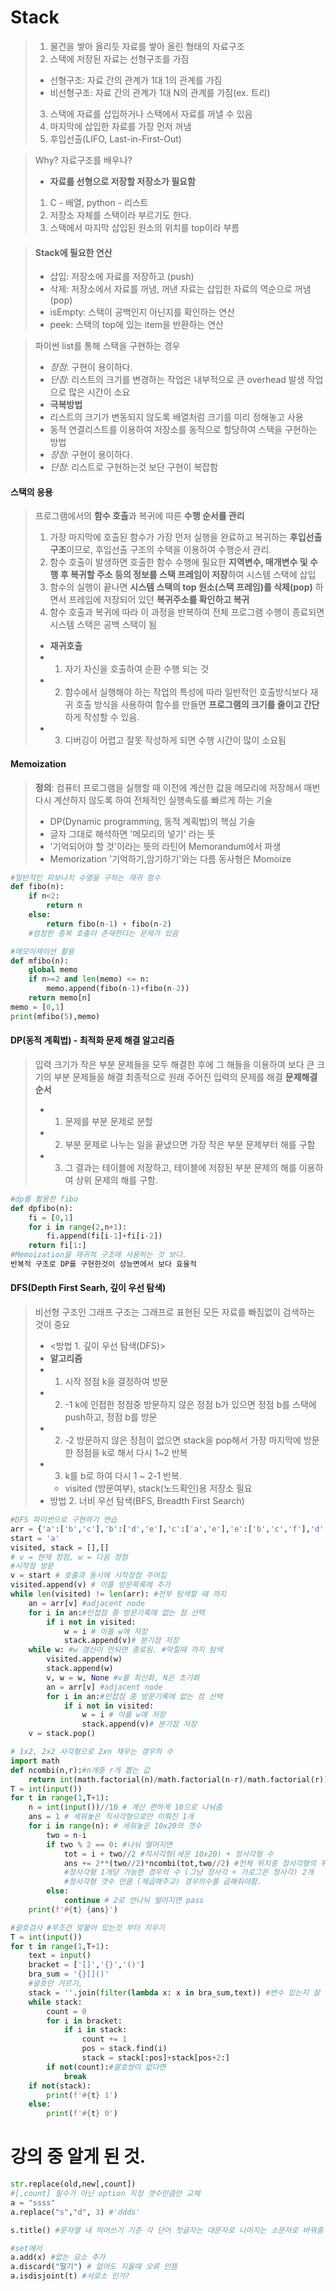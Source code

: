 # Stack
> 1. 물건을 쌓아 올리듯 자료를 쌓아 올린 형태의 자료구조
> 2. 스택에 저장된 자료는 선형구조를 가짐
> - 선형구조: 자료 간의 관계가 1대 1의 관계를 가짐
> - 비선형구조: 자료 간의 관계가 1대 N의 관계를 가짐(ex. 트리)
> 3. 스택에 자료를 삽입하거나 스택에서 자료를 꺼낼 수 있음
> 4. 마지막에 삽입한 자료를 가장 먼저 꺼냄
> 5. 후입선출(LIFO, Last-in-First-Out)

> Why? 자료구조를 배우나?
> - **자료를 선형으로 저장할 저장소가 필요함**
> 1. C - 배열, python - 리스트
> 2. 저장소 자체를 스택이라 부르기도 한다.
> 3. 스택에서 마지막 삽입된 원소의 위치를 top이라 부름

> #### Stack에 필요한 연산
> - 삽입: 저장소에 자료를 저장하고 (push)
> - 삭제: 저장소에서 자료를 꺼냄, 꺼낸 자료는 삽입한 자료의
역순으로 꺼냄 (pop)
> - isEmpty: 스택이 공백인지 아닌지를 확인하는 연산
> - peek: 스택의 top에 있는 item을 반환하는 연산

> 파이썬 list를 통해 스택을 구현하는 경우
> - *장점*: 구현이 용이하다.
> - *단점*: 리스트의 크기를 변경하는 작업은 내부적으로 큰 overhead 발생 작업으로 많은 시간이 소요
> - **극복방법**
> - 리스트의 크기가 변동되지 않도록 배열처럼 크기를 미리 정해놓고 사용
> - 동적 연결리스트를 이용하여 저장소를 동적으로 할당하여 스택을 구현하는 방법
> - *장점*: 구현이 용이하다.
> - *단점*: 리스트로 구현하는것 보단 구현이 복잡함

#### 스택의 응용
> 프로그램에서의 **함수 호출**과 복귀에 따른 **수행 순서를 관리**
> 1. 가장 마지막에 호출된 함수가 가장 먼저 실행을 완료하고 복귀하는 **후입선출 구조**이므로, 후입선출 구조의 수택을 이용하여 수행순서 관리.
> 2. 함수 호출이 발생하면 호출한 함수 수행에 필요한 **지역변수, 매개변수 및 수행 후 복귀할 주소 등의 정보를 스택 프레임이 저장**하여 시스템 스택에 삽입
> 3. 함수의 실행이 끝나면 **시스템 스택의 top 원소(스택 프레임)를 삭제(pop)** 하면서 프레임에 저장되어 있던 **복귀주소를 확인하고 복귀**
> 4. 함수 호출과 복귀에 따라 이 과정을 반복하여 전체 프로그램 수행이 종료되면 시스템 스택은 공백 스택이 됨
> - **재귀호출**
> - 1. 자기 자신을 호출하여 순환 수행 되는 것
> - 2. 함수에서 실행해야 하는 작업의 특성에 따라 일반적인 호출방식보다 재귀 호출 방식을 사용하여 함수를 만들면 **프로그램의 크기를 줄이고 간단**하게 작성할 수 있음.
> - 3. 디버깅이 어렵고 잘못 작성하게 되면 수행 시간이 많이 소요됨

#### Memoization
> **정의**: 컴퓨터 프로그램을 실행할 때 이전에 계산한 값을 메모리에 저장해서 매번 다시 계산하지 않도록 하여 전체적인 실행속도를 빠르게 하는 기술
> - DP(Dynamic programming, 동적 계획법)의 핵심 기술
> - 글자 그대로 해석하면 '메모리의 넣기' 라는 뜻
> - '기억되어야 할 것'이라는 뜻의 라틴어 Memorandum에서 파생
> - Memorization '기억하기,암기하기'와는 다름
동사형은 Momoize

> 
```python
#일반적인 피보나치 수열을 구하는 재귀 함수
def fibo(n):
    if n<2:
        return n
    else:
        return fibo(n-1) + fibo(n-2)
    #엄청한 중복 호출이 존재한다는 문제가 있음

#메모이제이션 활용
def mfibo(n):
    global memo
    if n>=2 and len(memo) <= n:
        memo.append(fibo(n-1)+fibo(n-2))
    return memo[n]
memo = [0,1]
print(mfibo(5),memo)
```
#### DP(동적 계획법) - 최적화 문제 해결 알고리즘
> 입력 크기가 작은 부분 문제들을 모두 해결한 후에
그 해들을 이용하여 보다 큰 크기의 부분 문제들을 해결
> 최종적으로 원래 주어진 입력의 문제를 해결
> **문제해결 순서**
> - 1. 문제를 부분 문제로 분할
> - 2. 부분 문제로 나누는 일을 끝냈으면 가장 작은 부분 문제부터 해를 구함
> - 3. 그 결과는 테이블에 저장하고, 테이블에 저장된 부분 문제의 해를 이용하여 상위 문제의 해를 구함.
```python
#dp를 활용한 fibo
def dpfibo(n):
    fi = [0,1]
    for i in range(2,n+1):
        fi.append(fi[i-1]+fi[i-2])
    return fi[1:]
#Memoization을 재귀적 구조에 사용하는 것 보다.
반복적 구조로 DP를 구현한것이 성능면에서 보다 효율적
```
#### DFS(Depth First Searh, 깊이 우선 탐색)
> 비선형 구조인 그래프 구조는 그래프로 표현된 모든 자료를
빠짐없이 검색하는 것이 중요
> - <방법 1. 깊이 우선 탐색(DFS)>
> - **알고리즘**
> - 1. 시작 정점 k을 결정하여 방문
> - 2. -1 k에 인접한 정점중 방문하지 않은 정점 b가 있으면
정점 b를 스택에 push하고, 정점 b를 방문
> - 2. -2 방문하지 않은 정점이 없으면 stack을 pop해서 가장 마지막에 방문한 정점을 k로 해서 다시 1~2 반복
> - 3. k를 b로 하여 다시 1 ~ 2-1 반복.
>   + visited (방문여부), stack(노드확인)용 저장소 필요
> - 방법 2. 너비 우선 탐색(BFS, Breadth First Search)
```python
#DFS 파이썬으로 구현하기 연습
arr = {'a':['b','c'],'b':['d','e'],'c':['a','e'],'e':['b','c','f'],'d':['f','b'],'f':['d','f','g'],'g':['f']}
start = 'a'
visited, stack = [],[]
# v = 현재 정점, w = 다음 정점
#시작점 방문
v = start # 호출과 동시에 시작정점 주어짐
visited.append(v) # 이를 방문목록에 추가
while len(visited) != len(arr): #전부 탐색할 때 까지
    an = arr[v] #adjacent node
    for i in an:#인접점 중 방문기록에 없는 점 선택
        if i not in visited:
            w = i # 이를 w에 저장
            stack.append(v)# 분기점 저장    
    while w: #w 갱신이 안되면 종료됨. #막힐때 까지 탐색
        visited.append(w)
        stack.append(w)
        v, w = w, None #v를 최신화, N은 초기화
        an = arr[v] #adjacent node
        for i in an:#인접점 중 방문기록에 없는 점 선택
            if i not in visited:
                w = i # 이를 w에 저장
                stack.append(v)# 분기점 저장
    v = stack.pop()

# 1x2, 2x2 사각형으로 2xn 채우는 경우의 수 
import math
def ncombi(n,r):#n개중 r개 뽑는 값
    return int(math.factorial(n)/math.factorial(n-r)/math.factorial(r))
T = int(input())
for t in range(1,T+1):
    n = int(input())//10 # 계산 편하게 10으로 나눠줌
    ans = 1 # 세워놓은 직사각형으로만 이뤄진 1개
    for i in range(n): # 세워놓은 10x20의 갯수 
        two = n-i
        if two % 2 == 0: #나눠 떨어지면
            tot = i + two//2 #직사각형(세운 10x20) + 정사각형 수
            ans += 2**(two//2)*ncombi(tot,two//2) #전체 위치중 정사각형의 위치를 뽑는 경우의 수
            #정사각형 1개당 가능한 경우의 수 (그냥 정사각 + 가로그은 정사각) 2개
            #정사각형 갯수 만큼 (제곱해주고) 경우의수를 곱해줘야함.
        else:
            continue # 2로 안나눠 떨어지면 pass
    print(f'#{t} {ans}')

#괄호검사 #무조건 맞붙어 있는것 부터 지우기
T = int(input())
for t in range(1,T+1):
    text = input()
    bracket = ['[]','{}','()']
    bra_sum = '{}[]()'
    #괄호만 거르기,
    stack = ''.join(filter(lambda x: x in bra_sum,text)) #변수 있는지 잘 확인
    while stack:
        count = 0
        for i in bracket:
            if i in stack:
                count += 1
                pos = stack.find(i)
                stack = stack[:pos]+stack[pos+2:]
        if not(count):#괄호쌍이 없다면
            break
    if not(stack):
        print(f'#{t} 1')
    else:
        print(f'#{t} 0')

```
# 강의 중 알게 된 것.
```python
str.replace(old,new[,count])
#[,count] 필수가 아닌 option 지정 갯수만큼만 교체
a = "ssss"
a.replace("s","d", 3) #'ddds'

s.title() #문자열 내 띄어쓰기 기준 각 단어 첫글자는 대문자로 나머지는 소문자로 바꿔줌

#set에서
a.add(x) #없는 요소 추가 
a.discard("딸기") # 없어도 지울때 오류 안뜸
a.isdisjoint(t) #서로소 인가? 
```